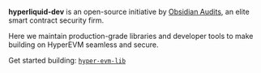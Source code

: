 

**hyperliquid-dev** is an open-source initiative by [Obsidian Audits](https://github.com/obsidianaudits), an elite smart contract security firm.

Here we maintain production-grade libraries and developer tools to make building on HyperEVM seamless and secure.

Get started building: [`hyper-evm-lib`](https://github.com/hyperliquid-dev/hyper-evm-lib)

<br clear="left"/>
